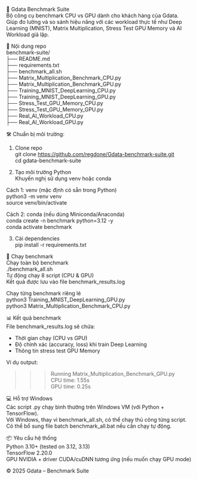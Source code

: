 🚀 Gdata Benchmark Suite   
Bộ công cụ benchmark CPU vs GPU dành cho khách hàng của Gdata.  
Giúp đo lường và so sánh hiệu năng với các workload thực tế như Deep Learning (MNIST), Matrix Multiplication, Stress Test GPU Memory và AI Workload giả lập.  

📂 Nội dung repo  
benchmark-suite/  
├── README.md  
├── requirements.txt  
├── benchmark_all.sh  
├── Matrix_Multiplication_Benchmark_CPU.py  
├── Matrix_Multiplication_Benchmark_GPU.py  
├── Training_MNIST_DeepLearning_CPU.py  
├── Training_MNIST_DeepLearning_GPU.py  
├── Stress_Test_GPU_Memory_CPU.py  
├── Stress_Test_GPU_Memory_GPU.py  
├── Real_AI_Workload_CPU.py  
├── Real_AI_Workload_GPU.py 

🛠️ Chuẩn bị môi trường:  

1. Clone repo  
git clone https://github.com/regdone/Gdata-benchmark-suite.git  
cd gdata-benchmark-suite  

2. Tạo môi trường Python  
Khuyến nghị sử dụng venv hoặc conda  

Cách 1: venv (mặc định có sẵn trong Python)  
python3 -m venv venv  
source venv/bin/activate  

Cách 2: conda (nếu dùng Miniconda/Anaconda)   
conda create -n benchmark python=3.12 -y   
conda activate benchmark  
 
3. Cài dependencies   
pip install -r requirements.txt   

🧪 Chạy benchmark   
Chạy toàn bộ benchmark   
./benchmark_all.sh   
Tự động chạy 8 script (CPU & GPU)  
Kết quả được lưu vào file benchmark_results.log  

Chạy từng benchmark riêng lẻ   
python3 Training_MNIST_DeepLearning_GPU.py   
python3 Matrix_Multiplication_Benchmark_CPU.py  

📊 Kết quả benchmark   
File benchmark_results.log sẽ chứa:   
- Thời gian chạy (CPU vs GPU)   
- Độ chính xác (accuracy, loss) khi train Deep Learning   
- Thông tin stress test GPU Memory   

Ví dụ output:   

>>> Running Matrix_Multiplication_Benchmark_GPU.py   
CPU time: 1.55s   
GPU time: 0.25s  

💻 Hỗ trợ Windows   
Các script .py chạy bình thường trên Windows VM (với Python + TensorFlow).   
Với Windows, thay vì benchmark_all.sh, có thể chạy thủ công từng script.   
Có thể bổ sung file batch benchmark_all.bat nếu cần chạy tự động.   

📦 Yêu cầu hệ thống   
Python 3.10+ (tested on 3.12, 3.13)   
TensorFlow 2.20.0   
GPU NVIDIA + driver CUDA/cuDNN tương ứng (nếu muốn chạy GPU mode)   

© 2025 Gdata – Benchmark Suite   

